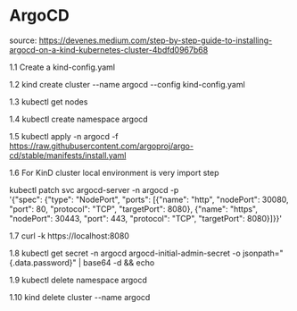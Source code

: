 # ArgoCD

source: https://devenes.medium.com/step-by-step-guide-to-installing-argocd-on-a-kind-kubernetes-cluster-4bdfd0967b68

1.1 Create a kind-config.yaml

1.2 kind create cluster --name argocd --config kind-config.yaml

1.3 kubectl get nodes

1.4 kubectl create namespace argocd

1.5 kubectl apply -n argocd -f https://raw.githubusercontent.com/argoproj/argo-cd/stable/manifests/install.yaml

1.6 For KinD cluster local environment is very import step

kubectl patch svc argocd-server -n argocd -p \
  '{"spec": {"type": "NodePort", "ports": [{"name": "http", "nodePort": 30080, "port": 80, "protocol": "TCP", "targetPort": 8080}, {"name": "https", "nodePort": 30443, "port": 443, "protocol": "TCP", "targetPort": 8080}]}}'

1.7 curl -k https://localhost:8080

1.8 kubectl get secret -n argocd argocd-initial-admin-secret -o jsonpath="{.data.password}" | base64 -d && echo

1.9 kubectl delete namespace argocd

1.10 kind delete cluster --name argocd
